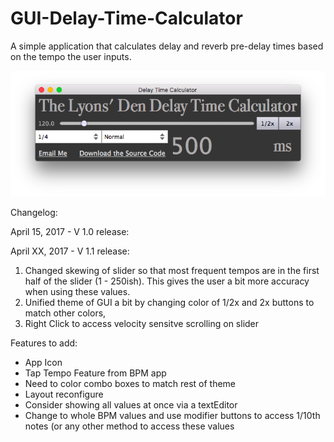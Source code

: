 # GUI-Delay-Time-Calculator
A simple application that calculates delay and reverb pre-delay times based on the tempo the user inputs.

![alt tag](https://github.com/JosephTLyons/GUI-Delay-Time-Calculator/blob/master/Delay%20Time%20Calculator%20GUI.png)

Changelog:

April 15, 2017 - V 1.0 release:

April XX, 2017 - V 1.1 release:
1. Changed skewing of slider so that most frequent tempos are in the first half of the slider (1 - 250ish).  This gives the user a bit more accuracy when using these values.
2. Unified theme of GUI a bit by changing color of 1/2x and 2x buttons to match other colors,
3. Right Click to access velocity sensitve scrolling on slider

Features to add:

* App Icon
* Tap Tempo Feature from BPM app
* Need to color combo boxes to match rest of theme
* Layout reconfigure
* Consider showing all values at once via a textEditor
* Change to whole BPM values and use modifier buttons to access 1/10th notes (or any other method to access these values
